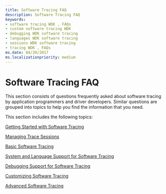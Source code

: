 ```yaml
---
title: Software Tracing FAQ
description: Software Tracing FAQ
keywords:
- software tracing WDK , FAQs
- custom software tracing WDK
- debugging WDK software tracing
- languages WDK software tracing
- sessions WDK software tracing
- tracing WDK , FAQs
ms.date: 04/20/2017
ms.localizationpriority: medium
---
```


# Software Tracing FAQ


This section consists of questions frequently asked about software tracing by application programmers and driver developers. Similar questions are grouped into topics to help you find the information that you need.

This section includes the following topics:

[Getting Started with Software Tracing](getting-started-with-software-tracing.md)

[Managing Trace Sessions](managing-trace-sessions.md)

[Basic Software Tracing](basic-software-tracing.md)

[System and Language Support for Software Tracing](system-and-language-support-for-software-tracing.md)

[Debugging Support for Software Tracing](debugging-support-for-software-tracing.md)

[Customizing Software Tracing](customizing-software-tracing.md)

[Advanced Software Tracing](advanced-software-tracing.md)

 

 





